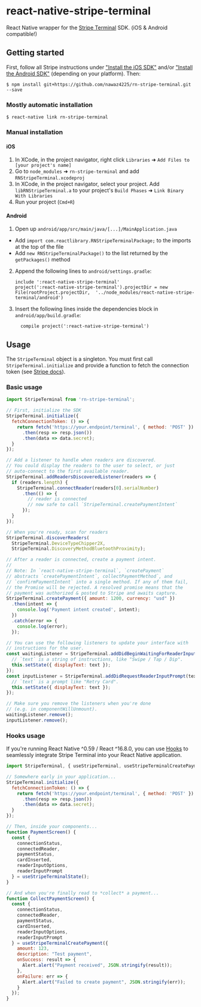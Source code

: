 # react-native-stripe-terminal

React Native wrapper for the [Stripe Terminal](https://stripe.com/docs/terminal/ios) SDK. (iOS & Android compatible!)

## Getting started

First, follow all Stripe instructions under ["Install the iOS SDK"](https://stripe.com/docs/terminal/sdk/ios#install) and/or ["Install the Android SDK"](https://stripe.com/docs/terminal/sdk/android#install) (depending on your platform). Then:

`$ npm install git+https://github.com/nawaz4225/rn-stripe-terminal.git --save`

### Mostly automatic installation

`$ react-native link rn-stripe-terminal`

### Manual installation

#### iOS

1. In XCode, in the project navigator, right click `Libraries` ➜ `Add Files to [your project's name]`
2. Go to `node_modules` ➜ `rn-stripe-terminal` and add `RNStripeTerminal.xcodeproj`
3. In XCode, in the project navigator, select your project. Add `libRNStripeTerminal.a` to your project's `Build Phases` ➜ `Link Binary With Libraries`
4. Run your project (`Cmd+R`)

#### Android

1. Open up `android/app/src/main/java/[...]/MainApplication.java`
  - Add `import com.reactlibrary.RNStripeTerminalPackage;` to the imports at the top of the file
  - Add `new RNStripeTerminalPackage()` to the list returned by the `getPackages()` method
2. Append the following lines to `android/settings.gradle`:
  	```
  	include ':react-native-stripe-terminal'
  	project(':react-native-stripe-terminal').projectDir = new File(rootProject.projectDir, 	'../node_modules/react-native-stripe-terminal/android')
  	```
3. Insert the following lines inside the dependencies block in `android/app/build.gradle`:
  	```
      compile project(':react-native-stripe-terminal')
  	```

## Usage

The `StripeTerminal` object is a singleton. You must first call `StripeTerminal.initialize` and provide a function to fetch the connection token (see [Stripe docs](https://stripe.com/docs/terminal/ios#connection-token)).

### Basic usage

```javascript
import StripeTerminal from 'rn-stripe-terminal';

// First, initialize the SDK
StripeTerminal.initialize({
  fetchConnectionToken: () => {
    return fetch('https://your.endpoint/terminal', { method: 'POST' })
      .then(resp => resp.json())
      .then(data => data.secret);
  }
});

// Add a listener to handle when readers are discovered.
// You could display the readers to the user to select, or just
// auto-connect to the first available reader.
StripeTerminal.addReadersDiscoveredListener(readers => {
  if (readers.length) {
    StripeTerminal.connectReader(readers[0].serialNumber)
      .then(() => {
        // reader is connected
        // now safe to call `StripeTerminal.createPaymentIntent`
      });
  }
});

// When you're ready, scan for readers
StripeTerminal.discoverReaders(
  StripeTerminal.DeviceTypeChipper2X,
  StripeTerminal.DiscoveryMethodBluetoothProximity);

// After a reader is connected, create a payment intent.
// 
// Note: In `react-native-stripe-terminal`, `createPayment`
// abstracts `createPaymentIntent`, collectPaymentMethod`, and
// `confirmPaymentIntent` into a single method. If any of them fail,
// the Promise will be rejected. A resolved promise means that the
// payment was authorized & posted to Stripe and awaits capture.
StripeTerminal.createPayment({ amount: 1200, currency: "usd" })
  .then(intent => {
    console.log('Payment intent created', intent);
  })
  .catch(error => {
    console.log(error);
  });

// You can use the following listeners to update your interface with
// instructions for the user.
const waitingListener = StripeTerminal.addDidBeginWaitingForReaderInputListener(text => {
  // `text` is a string of instructions, like "Swipe / Tap / Dip".
  this.setState({ displayText: text });
});
const inputListener = StripeTerminal.addDidRequestReaderInputPrompt(text => {
  // `text` is a prompt like "Retry Card".
  this.setState({ displayText: text });
});

// Make sure you remove the listeners when you're done
// (e.g. in componentWillUnmount).
waitingListener.remove();
inputListener.remove();

```

### Hooks usage

If you're running React Native ^0.59 / React ^16.8.0, you can use [Hooks](https://reactjs.org/docs/hooks-intro.html) to seamlessly integrate Stripe Terminal into your React Native application. 

```javascript
import StripeTerminal, { useStripeTerminal, useStripeTerminalCreatePayment } from 'react-native-stripe-terminal';

// Somewhere early in your application...
StripeTerminal.initialize({
  fetchConnectionToken: () => {
    return fetch('https://your.endpoint/terminal', { method: 'POST' })
      .then(resp => resp.json())
      .then(data => data.secret);
  }
});

// Then, inside your components...
function PaymentScreen() {
  const {
    connectionStatus,
    connectedReader,
    paymentStatus,
    cardInserted,
    readerInputOptions,
    readerInputPrompt
  } = useStripeTerminalState();
}

// And when you're finally read to *collect* a payment...
function CollectPaymentScreen() {
  const {
    connectionStatus,
    connectedReader,
    paymentStatus,
    cardInserted,
    readerInputOptions,
    readerInputPrompt
  } = useStripeTerminalCreatePayment({
    amount: 123,
    description: "Test payment",
    onSuccess: result => {
      Alert.alert("Payment received", JSON.stringify(result));
    },
    onFailure: err => {
      Alert.alert("Failed to create payment", JSON.stringify(err));
    }
  });
}
```

  
